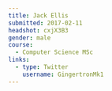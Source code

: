 ```yaml
---
title: Jack Ellis
submitted: 2017-02-11
headshot: cxjX3B3
gender: male
course:
  - Computer Science MSc
links:
  - type: Twitter
    username: GingertronMk1
---
```

